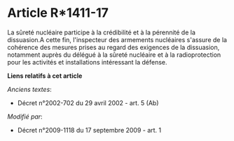 # Article R*1411-17

La sûreté nucléaire participe à la crédibilité et à la pérennité de la dissuasion.A cette fin, l'inspecteur des armements
nucléaires s'assure de la cohérence des mesures prises au regard des exigences de la dissuasion, notamment auprès du délégué
à la sûreté nucléaire et à la radioprotection pour les activités et installations intéressant la défense.

**Liens relatifs à cet article**

_Anciens textes_:

  - Décret n°2002-702 du 29 avril 2002 - art. 5 (Ab)

_Modifié par_:

  - Décret n°2009-1118 du 17 septembre 2009 - art. 1
